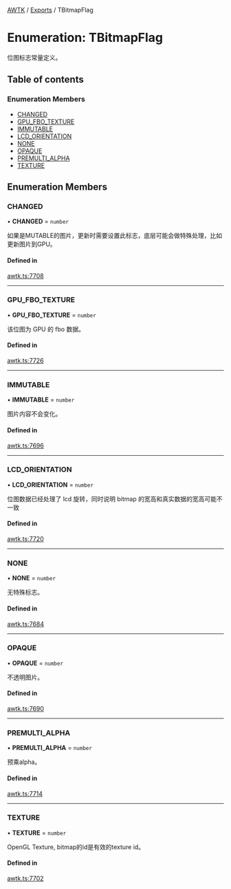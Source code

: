 [AWTK](../README.md) / [Exports](../modules.md) / TBitmapFlag

# Enumeration: TBitmapFlag

位图标志常量定义。

## Table of contents

### Enumeration Members

- [CHANGED](TBitmapFlag.md#changed)
- [GPU\_FBO\_TEXTURE](TBitmapFlag.md#gpu_fbo_texture)
- [IMMUTABLE](TBitmapFlag.md#immutable)
- [LCD\_ORIENTATION](TBitmapFlag.md#lcd_orientation)
- [NONE](TBitmapFlag.md#none)
- [OPAQUE](TBitmapFlag.md#opaque)
- [PREMULTI\_ALPHA](TBitmapFlag.md#premulti_alpha)
- [TEXTURE](TBitmapFlag.md#texture)

## Enumeration Members

### CHANGED

• **CHANGED** = `number`

如果是MUTABLE的图片，更新时需要设置此标志，底层可能会做特殊处理，比如更新图片到GPU。

#### Defined in

[awtk.ts:7708](https://github.com/zlgopen/awtk-binding/blob/5d7e9b70/tools/code_gen/js/output/awtk.ts#L7708)

___

### GPU\_FBO\_TEXTURE

• **GPU\_FBO\_TEXTURE** = `number`

该位图为 GPU 的 fbo 数据。

#### Defined in

[awtk.ts:7726](https://github.com/zlgopen/awtk-binding/blob/5d7e9b70/tools/code_gen/js/output/awtk.ts#L7726)

___

### IMMUTABLE

• **IMMUTABLE** = `number`

图片内容不会变化。

#### Defined in

[awtk.ts:7696](https://github.com/zlgopen/awtk-binding/blob/5d7e9b70/tools/code_gen/js/output/awtk.ts#L7696)

___

### LCD\_ORIENTATION

• **LCD\_ORIENTATION** = `number`

位图数据已经处理了 lcd 旋转，同时说明 bitmap 的宽高和真实数据的宽高可能不一致

#### Defined in

[awtk.ts:7720](https://github.com/zlgopen/awtk-binding/blob/5d7e9b70/tools/code_gen/js/output/awtk.ts#L7720)

___

### NONE

• **NONE** = `number`

无特殊标志。

#### Defined in

[awtk.ts:7684](https://github.com/zlgopen/awtk-binding/blob/5d7e9b70/tools/code_gen/js/output/awtk.ts#L7684)

___

### OPAQUE

• **OPAQUE** = `number`

不透明图片。

#### Defined in

[awtk.ts:7690](https://github.com/zlgopen/awtk-binding/blob/5d7e9b70/tools/code_gen/js/output/awtk.ts#L7690)

___

### PREMULTI\_ALPHA

• **PREMULTI\_ALPHA** = `number`

预乘alpha。

#### Defined in

[awtk.ts:7714](https://github.com/zlgopen/awtk-binding/blob/5d7e9b70/tools/code_gen/js/output/awtk.ts#L7714)

___

### TEXTURE

• **TEXTURE** = `number`

OpenGL Texture, bitmap的id是有效的texture id。

#### Defined in

[awtk.ts:7702](https://github.com/zlgopen/awtk-binding/blob/5d7e9b70/tools/code_gen/js/output/awtk.ts#L7702)
